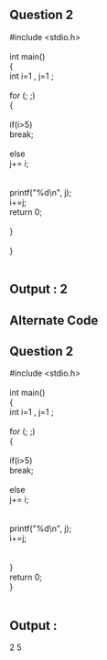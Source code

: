 ## Question 2 <br/>

#include <stdio.h> <br/>
<br/>
int main() <br/>
{<br/>
    int i=1 , j=1 ;<br/>
<br/>
    for (; ;)<br/>
    {<br/>
<br/>
        if(i>5)<br/>
            break;<br/>
<br/>
        else <br/>
            j+= i;<br/>
<br/>   
    printf("%d\n", j); <br/>
        i+=j; <br/>
    return 0;<br/>
<br/>
   }<br/>
<br/>
}<br/>
<br/>

## Output : 2

## Alternate Code

## Question 2 <br/>

#include <stdio.h> <br/>
<br/>
int main() <br/>
{<br/>
    int i=1 , j=1 ;<br/>
<br/>
    for (; ;)<br/>
    {<br/>
<br/>
        if(i>5)<br/>
            break;<br/>
<br/>
        else <br/>
            j+= i;<br/>
<br/>   
    printf("%d\n", j); <br/>
        i+=j; <br/>
    <br/>
<br/>
   }<br/>
   return 0;<br/>
}<br/>
<br/>

## Output :
2
5